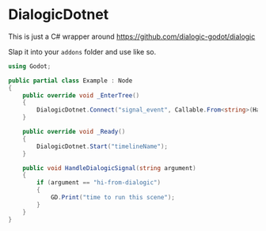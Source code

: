 # DialogicDotnet

This is just a C# wrapper around https://github.com/dialogic-godot/dialogic

Slap it into your `addons` folder and use like so.

```C#
using Godot;

public partial class Example : Node
{
    public override void _EnterTree()
    {
        DialogicDotnet.Connect("signal_event", Callable.From<string>(HandleDialogicSignal));
    }

    public override void _Ready()
    {
        DialogicDotnet.Start("timelineName");
    }

    public void HandleDialogicSignal(string argument)
    {
        if (argument == "hi-from-dialogic")
        {
            GD.Print("time to run this scene");
        }
    }
}
```
